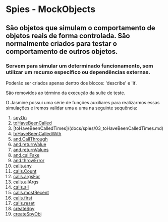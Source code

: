 # Spies - MockObjects
## São objetos que simulam o comportamento de objetos reais de forma controlada. São normalmente criados para testar o comportamento de outros objetos.

### Servem para simular um determinado funcionamento, sem utilizar um recurso específico ou dependências externas.

Poderão ser criados apenas dentro dos blocos: 'describe' e 'it'.

São removidos ao término da execução da suíte de teste.

O Jasmine possui uma série de funções auxiliares para realizarmos essas simulações e iremos validar uma a uma na seguinte sequência:

1. [spyOn](/docs/spies/01_spyOn.md)
2. [toHaveBeenCalled](/docs/spies/02_toHaveBeenCalled.md)
3. [toHaveBeenCalledTimes]/(docs/spies/03_toHaveBeenCalledTimes.md)
4. [toHaveBeenCalledWith](/docs/spies/04_toHaveBeenCalledWith.md)
5. [and.CallThrough](/docs/spies/05_and.CallThrough)
6. [and.returnValue](/docs/spies/06_and.returnValue.md)
7. [and.returnValues](/docs/spies/07_and.returnValues.md)
8. [and.callFake](/docs/spies/08_and.callFake.md)
9. [and.throwError](/docs/spies/09_and.throwError.md)
10. [calls.any](/docs/spies/10_calls.any.md)
11. [calls.Count](/docs/11_calls.count.md)
12. [calls.argsFor](/docs/spies/12_calls.argsFor.md)
13. [calls.allArgs](/docs/spies/13_calls.allArgs.md)
14. [calls.all](/docs/spies/14_calls.all.md)
15. [calls.mostRecent](/docs/spies/15_calls.mostRecent.md)
16. [calls.first](/docs/spies/16_calls.first.md)
17. [calls.reset](/docs/spies/17_calls.reset.md)
18. [createSpy](/docs/spies/18_createSpy.md)
19. [createSpyObj](/docs/spies/19_createSpyObj.md)



